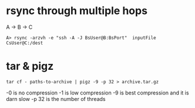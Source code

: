 
# rsync through multiple hops
A -> B -> C

```A> rsync -arzvh -e "ssh -A -J BsUser@B:BsPort"  inputFile CsUser@C:/dest```


# tar & pigz
```tar cf - paths-to-archive | pigz -9 -p 32 > archive.tar.gz```

-0 is no compression 
-1 is low compression 
-9 is best compression and it is darn slow
-p 32 is the number of threads
